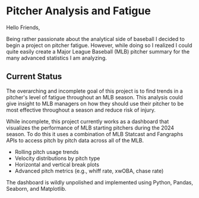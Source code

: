 # Pitcher Analysis and Fatigue

Hello Friends,

Being rather passionate about the analytical side of baseball I decided to begin a project on pitcher fatigue. However, while doing so I realized I could quite easily create a Major League Baseball (MLB) pitcher summary for the many advanced statistics I am analyzing. 

## Current Status

The overarching and incomplete goal of this project is to find trends in a pitcher's level of fatigue throughout an MLB season. This analysis could give insight to MLB managers on how they should use their pitcher to be most effective throughout a season and reduce risk of injury. 


While incomplete, this project currently works as a dashboard that visualizes the performance of MLB starting pitchers during the 2024 season. To do this it uses a combination of MLB Statcast and Fangraphs APIs to access pitch by pitch data across all of the MLB.

- Rolling pitch usage trends  
- Velocity distributions by pitch type  
- Horizontal and vertical break plots  
- Advanced pitch metrics (e.g., whiff rate, xwOBA, chase rate)

The dashboard is wildly unpolished and implemented using Python, Pandas, Seaborn, and Matplotlib.

